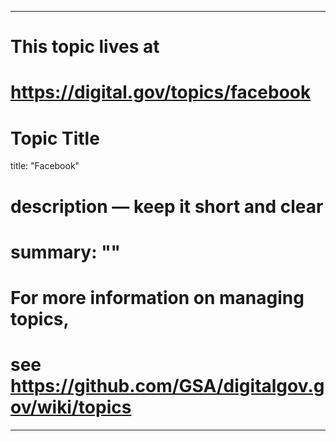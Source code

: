 
---
# This topic lives at
# https://digital.gov/topics/facebook

# Topic Title
title: "Facebook"

# description — keep it short and clear
# summary: ""


# For more information on managing topics,
# see https://github.com/GSA/digitalgov.gov/wiki/topics
---